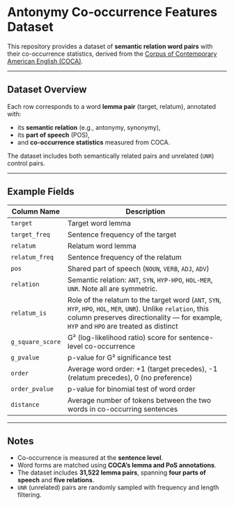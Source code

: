 # Antonymy Co-occurrence Features Dataset

This repository provides a dataset of **semantic relation word pairs** with their co-occurrence statistics, derived from the [Corpus of Contemporary American English (COCA)](https://www.english-corpora.org/coca/).

---

## Dataset Overview

Each row corresponds to a word **lemma pair** (target, relatum), annotated with:

- its **semantic relation** (e.g., antonymy, synonymy),
- its **part of speech** (POS),
- and **co-occurrence statistics** measured from COCA.

The dataset includes both semantically related pairs and unrelated (`UNR`) control pairs.

---

## Example Fields

| Column Name       | Description |
|-------------------|-------------|
| `target`          | Target word lemma |
| `target_freq`     | Sentence frequency of the target |
| `relatum`         | Relatum word lemma |
| `relatum_freq`    | Sentence frequency of the relatum |
| `pos`             | Shared part of speech (`NOUN`, `VERB`, `ADJ`, `ADV`) |
| `relation`        | Semantic relation: `ANT`, `SYN`, `HYP-HPO`, `HOL-MER`, `UNR`. Note all are symmetric. |
| `relatum_is`      | Role of the relatum to the target word (`ANT`, `SYN`, `HYP`, `HPO`, `HOL`, `MER`, `UNR`). Unlike `relation`, this column preserves directionality — for example, `HYP` and `HPO` are treated as distinct |
| `g_square_score`  | G² (log-likelihood ratio) score for sentence-level co-occurrence |
| `g_pvalue`        | p-value for G² significance test |
| `order`           | Average word order: +1 (target precedes), -1 (relatum precedes), 0 (no preference) |
| `order_pvalue`    | p-value for binomial test of word order |
| `distance`        | Average number of tokens between the two words in co-occurring sentences |

---

## Notes

- Co-occurrence is measured at the **sentence level**.
- Word forms are matched using **COCA’s lemma and PoS annotations**.
- The dataset includes **31,522 lemma pairs**, spanning **four parts of speech** and **five relations**.
- `UNR` (unrelated) pairs are randomly sampled with frequency and length filtering.



